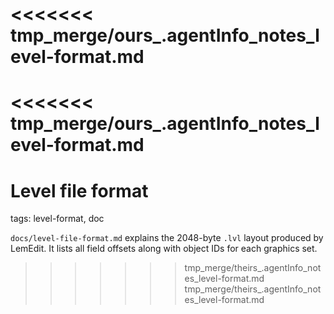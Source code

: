<<<<<<< tmp_merge/ours_.agentInfo_notes_level-format.md
=======
<<<<<<< tmp_merge/ours_.agentInfo_notes_level-format.md
=======
# Level file format

tags: level-format, doc

`docs/level-file-format.md` explains the 2048-byte `.lvl` layout produced by LemEdit. It lists all field offsets along with object IDs for each graphics set.
>>>>>>> tmp_merge/theirs_.agentInfo_notes_level-format.md
>>>>>>> tmp_merge/theirs_.agentInfo_notes_level-format.md
